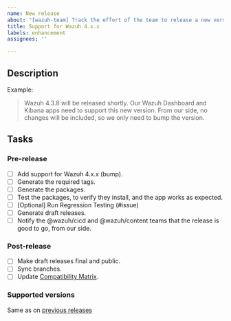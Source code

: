 ```yaml
---
name: New release
about: "[wazuh-team] Track the effort of the team to release a new version of Wazuh"
title: Support for Wazuh 4.x.x
labels: enhancement
assignees: ''

---
```


## Description

Example:
> Wazuh 4.3.8 will be released shortly. Our Wazuh Dashboard and Kibana apps need to support this new version. From our side, no changes will be included, so we only need to bump the version.


## Tasks

### Pre-release
- [ ] Add support for Wazuh 4.x.x (bump).
- [ ] Generate the required tags.
- [ ] Generate the packages.
- [ ] Test the packages, to verify they install, and the app works as expected.
- [ ] [Optional] Run Regression Testing (#issue) 
- [ ] Generate draft releases.
- [ ] Notify the @wazuh/cicd and @wazuh/content teams that the release is good to go, from our side.

### Post-release
- [ ] Make draft releases final and public.
- [ ] Sync branches.
- [ ] Update [Compatibility Matrix](https://github.com/wazuh/wazuh-kibana-app/wiki/Compatibility).

### Supported versions

Same as on [previous releases](https://github.com/wazuh/wazuh-kibana-app/wiki/Compatibility)
